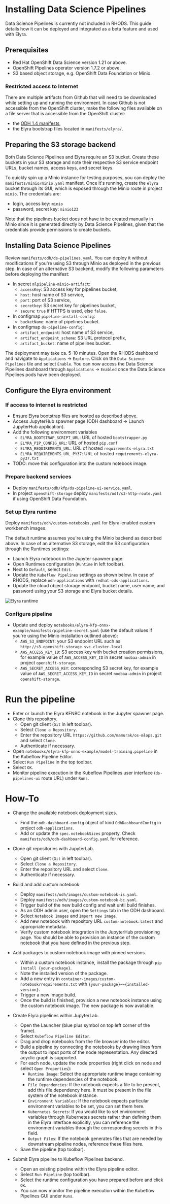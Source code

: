 # Installing Data Science Pipelines

Data Science Pipelines is currently not included in RHODS. This guide details how it can be deployed and integrated as a beta feature and used with Elyra.

## Prerequisites

* Red Hat OpenShift Data Science version 1.21 or above.
* OpenShift Pipelines operator version 1.7.2 or above.
* S3 based object storage, e.g. OpenShift Data Foundation or Minio.

### Restricted access to Internet

There are multiple artifacts from Github that will need to be downloaded while setting up and running the environment. In case Github is not accessible from the OpenShift cluster, make the following files available on a file server that is accessible from the OpenShift cluster:
* the [ODH 1.4 manifests](https://github.com/opendatahub-io/odh-manifests/tarball/v1.4),
* the Elyra bootstrap files located in `manifests/elyra/`.

## Preparing the S3 storage backend

Both Data Science Pipelines and Elyra require an S3 bucket. Create these buckets in your S3 storage and note their respective S3 service endpoint URLs, bucket names, access keys, and secret keys.

To quickly spin up a Minio instance for testing purposes, you can deploy the `manifests/minio/minio.yaml` manifest. Once it's running, create the `elyra` bucket through its GUI, which is exposed through the Minio route in project `minio`. The credentials are:
- login, access key: `minio`
- password, secret key: `minio123`

Note that the pipelines bucket does not have to be created manually in Minio since it is generated directly by Data Science Pipelines, given that the credentials provide permissions to create buckets.

## Installing Data Science Pipelines

Review `manifests/odh/ds-pipelines.yaml`. You can deploy it without modifications if you're using S3 through Minio as deployed in the previous step. In case of an alternative S3 backend, modify the following parameters before deploying the manifest:
- In secret `mlpipeline-minio-artifact`:
    - `accessKey`: S3 access key for pipelines bucket,
    - `host`: host name of S3 service,
    - `port`: port of S3 service,
    - `secretkey`: S3 secret key for pipelines bucket,
    - `secure`: `true` if HTTPS is used, else `false`.
- In configmap `pipeline-install-config`:
    - `bucketName`: name of pipelines bucket.
- In configmap `ds-pipeline-config`:
    - `artifact_endpoint`: host name of S3 service,
    - `artifact_endpoint_scheme`: S3 URL protocol prefix,
    - `artifact_bucket`: name of pipelines bucket.

The deployment may take ca. 5-10 minutes. Open the RHODS dashboard and navigate to `Applications` -> `Explore`. Click on the `Data Science Pipelines` tile and select `Enable`. You can now access the Data Science Pipelines dashboard through `Applications` -> `Enabled` once the Data Science Pipelines pods have been deployed.

## Configure the Elyra environment

### If access to internet is restricted

* Ensure Elyra bootstrap files are hosted as described [above](#restricted-access-to-internet).
* Access JupyterHub spawner page (ODH dashboard -> Launch JupyterHub application).
* Add the following environment variables
    * `ELYRA_BOOTSTRAP_SCRIPT_URL`: URL of hosted `bootstrapper.py`
    * `ELYRA_PIP_CONFIG_URL`: URL of hosted `pip.conf`
    * `ELYRA_REQUIREMENTS_URL`: URL of hosted `requirements-elyra.txt`
    * `ELYRA_REQUIREMENTS_URL_PY37`: URL of hosted `requirements-elyra-py37.txt`
* TODO: move this configuration into the custom notebook image.

### Prepare backend services

* Deploy `manifests/odh/kfp/ds-pipeline-ui-service.yaml`.
* In project `openshift-storage` deploy `manifests/odf/s3-http-route.yaml` if using OpenShift Data Foundation.

### Set up Elyra runtime

Deploy `manifests/odh/custom-notebooks.yaml` for Elyra-enabled custom workbench images.

The default runtime assumes you're using the Minio backend as described above. In case of an alternative S3 storage, edit the S3 configuration through the Runtimes settings:
* Launch Elyra notebook in the Jupyter spawner page.
* Open Runtimes configuration (`Runtime` in left toolbar).
* Next to `Default`, select `Edit`.
* Update the `Kubeflow Pipelines` settings as shown below. In case of RHODS, replace `odh-applications` with `redhat-ods-applications`.
* Update the cloud object storage endpoint, bucket name, user name, and password using your S3 storage and Elyra bucket details.

![Elyra runtime](elyra-runtime.png "Eyra runtime")

### Configure pipeline

* Update and deploy `notebooks/elyra-kfp-onnx-example/manifests/pipeline-secret.yaml` (use the default values if you're using the Minio installation outlined above):
    * `AWS_S3_ENDPOINT`: your S3 endpoint URL such as `http://s3.openshift-storage.svc.cluster.local`
    * `AWS_ACCESS_KEY_ID`: S3 access key with bucket creation permissions, for example value of `AWS_ACCESS_KEY_ID` in secret `noobaa-admin` in project `openshift-storage`.
    * `AWS_SECRET_ACCESS_KEY`: corresponding S3 secret key, for example value of `AWS_SECRET_ACCESS_KEY_ID` in secret `noobaa-admin` in project `openshift-storage`.

# Run the pipeline

* Enter or launch the Elyra KFNBC notebook in the Jupyter spawner page.
* Clone this repository.
    * Open git client (`Git` in left toolbar).
    * Select `Clone a Repository`.
    * Enter the repository URL `https://github.com/mamurak/os-mlops.git` and select `Clone`.
    * Authenticate if necessary.
* Open `notebooks/elyra-kfp-onnx-example/model-training.pipeline` in the Kubeflow Pipeline Editor.
* Select `Run Pipeline` in the top toolbar.
* Select `OK`.
* Monitor pipeline execution in the Kubeflow Pipelines user interface (`ds-pipelines-ui` route URL) under `Runs`.

# How-To

* Change the available notebook deployment sizes.
    * Find the `odh-dashboard-config` object of kind `OdhDashboardConfig` in project `odh-applications`.
    * Add or update the `spec.notebookSizes` property. Check `manifests/odh/odh-dashboard-config.yaml` for reference.

* Clone git repositories with JupyterLab.
    * Open git client (`Git` in left toolbar).
    * Select `Clone a Repository`.
    * Enter the repository URL and select `Clone`.
    * Authenticate if necessary.

* Build and add custom notebook
    * Deploy `manifests/odh/images/custom-notebook-is.yaml`.
    * Deploy `manifests/odh/images/custom-notebook-bc.yaml`.
    * Trigger build of the new build config and wait until build finishes.
    * As an ODH admin user, open the `Settings` tab in the ODH dashboard.
    * Select `Notebook Images` and `Import new image`.
    * Add new notebook with repository URL `custom-notebook:latest` and appropriate metadata.
    * Verify custom notebook integration in the JupyterHub provisioning page. You should be able to provision an instance of the custom notebook that you have defined in the previous step.

* Add packages to custom notebook image with pinned versions.
    * Within a custom notebook instance, install the package through `pip install {your-package}`.
    * Note the installed version of the package.
    * Add a new entry in `container-images/custom-notebook/requirements.txt` with `{your-package}=={installed-version}`.
    * Trigger a new image build.
    * Once the build is finished, provision a new notebook instance using the custom notebook image. The new package is now available.

* Create Elyra pipelines within JupyterLab.
    * Open the Launcher (blue plus symbol on top left corner of the frame).
    * Select `Kubeflow Pipeline Editor`.
    * Drag and drop notebooks from the file browser into the editor.
    * Build a pipeline by connecting the notebooks by drawing lines from the output to input ports of the node representation. Any directed acyclic graph is supported.
    * For each node, update the node properties (right click on node and select `Open Properties`):
        * `Runtime Image`: Select the appropriate runtime image containing the runtime dependencies of the notebook.
        * `File Dependencies`: If the notebook expects a file to be present, add this file dependency here. It must be present in the file system of the notebook instance.
        * `Environment Variables`: If the notebook expects particular environment variables to be set, you can set them here.
        * `Kubernetes Secrets`: If you would like to set environment variables through Kubernetes secrets rather than defining them in the Elyra interface explicitly, you can reference the environment variables through the corresponding secrets in this field.
        * `Output Files`: If the notebook generates files that are needed by downstream pipeline nodes, reference these files here.
    * Save the pipeline (top toolbar).

* Submit Elyra pipeline to Kubeflow Pipelines backend.
    * Open an existing pipeline within the Elyra pipeline editor.
    * Select `Run Pipeline` (top toolbar).
    * Select the runtime configuration you have prepared before and click `OK`.
    * You can now monitor the pipeline execution within the Kubeflow Pipelines GUI under `Runs`. 
